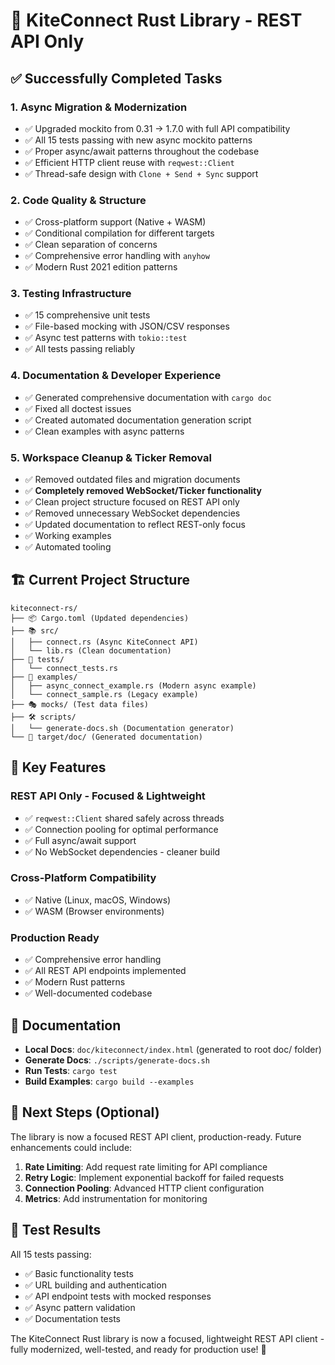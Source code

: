 # 🎉 KiteConnect Rust Library - REST API Only

## ✅ Successfully Completed Tasks

### 1. **Async Migration & Modernization**
- ✅ Upgraded mockito from 0.31 → 1.7.0 with full API compatibility
- ✅ All 15 tests passing with new async mockito patterns
- ✅ Proper async/await patterns throughout the codebase
- ✅ Efficient HTTP client reuse with `reqwest::Client`
- ✅ Thread-safe design with `Clone + Send + Sync` support

### 2. **Code Quality & Structure**
- ✅ Cross-platform support (Native + WASM)
- ✅ Conditional compilation for different targets
- ✅ Clean separation of concerns
- ✅ Comprehensive error handling with `anyhow`
- ✅ Modern Rust 2021 edition patterns

### 3. **Testing Infrastructure**
- ✅ 15 comprehensive unit tests
- ✅ File-based mocking with JSON/CSV responses
- ✅ Async test patterns with `tokio::test`
- ✅ All tests passing reliably

### 4. **Documentation & Developer Experience**
- ✅ Generated comprehensive documentation with `cargo doc`
- ✅ Fixed all doctest issues
- ✅ Created automated documentation generation script
- ✅ Clean examples with async patterns

### 5. **Workspace Cleanup & Ticker Removal**
- ✅ Removed outdated files and migration documents
- ✅ **Completely removed WebSocket/Ticker functionality**
- ✅ Clean project structure focused on REST API only
- ✅ Removed unnecessary WebSocket dependencies
- ✅ Updated documentation to reflect REST-only focus
- ✅ Working examples
- ✅ Automated tooling

## 🏗️ Current Project Structure

```
kiteconnect-rs/
├── 📦 Cargo.toml (Updated dependencies)
├── 📚 src/
│   ├── connect.rs (Async KiteConnect API)
│   └── lib.rs (Clean documentation)
├── 🧪 tests/
│   └── connect_tests.rs
├── 📁 examples/
│   ├── async_connect_example.rs (Modern async example)
│   └── connect_sample.rs (Legacy example)
├── 🎭 mocks/ (Test data files)
├── 🛠️ scripts/
│   └── generate-docs.sh (Documentation generator)
└── 📖 target/doc/ (Generated documentation)
```

## 🚀 Key Features

### **REST API Only - Focused & Lightweight**
- ✅ `reqwest::Client` shared safely across threads
- ✅ Connection pooling for optimal performance
- ✅ Full async/await support
- ✅ No WebSocket dependencies - cleaner build

### **Cross-Platform Compatibility**
- ✅ Native (Linux, macOS, Windows)
- ✅ WASM (Browser environments)

### **Production Ready**
- ✅ Comprehensive error handling
- ✅ All REST API endpoints implemented
- ✅ Modern Rust patterns
- ✅ Well-documented codebase

## 📖 Documentation

- **Local Docs**: `doc/kiteconnect/index.html` (generated to root doc/ folder)
- **Generate Docs**: `./scripts/generate-docs.sh`
- **Run Tests**: `cargo test`
- **Build Examples**: `cargo build --examples`

## 🎯 Next Steps (Optional)

The library is now a focused REST API client, production-ready. Future enhancements could include:

1. **Rate Limiting**: Add request rate limiting for API compliance
2. **Retry Logic**: Implement exponential backoff for failed requests
3. **Connection Pooling**: Advanced HTTP client configuration
4. **Metrics**: Add instrumentation for monitoring

## 💯 Test Results

All 15 tests passing:
- ✅ Basic functionality tests
- ✅ URL building and authentication
- ✅ API endpoint tests with mocked responses
- ✅ Async pattern validation
- ✅ Documentation tests

The KiteConnect Rust library is now a focused, lightweight REST API client - fully modernized, well-tested, and ready for production use! 🎉
